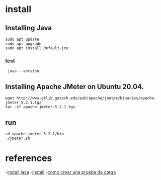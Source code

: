 # install

##  Installing Java
```
sudo apt update
sudo apt upgrade
sudo apt install default-jre
```
### test
```
 java --version
```

##  Installing Apache JMeter on Ubuntu 20.04.
```
wget http://www.gtlib.gatech.edu/pub/apache/jmeter/binaries/apache-jmeter-5.2.1.tgz
tar -xf apache-jmeter-5.2.1.tgz
```

## run
```
cd apache-jmeter-5.2.1/bin
./jmeter.sh
```

# references
-[install java](https://www.digitalocean.com/community/tutorials/how-to-install-java-with-apt-on-ubuntu-20-04-es)
-[install](https://idroot.us/install-apache-jmeter-ubuntu-20-04/)
-[como crear una prueba de carga](https://cmelendeztech.com/es/posts/2017/01/intro-jmeter-prueba-carga-para-web-api.html)
